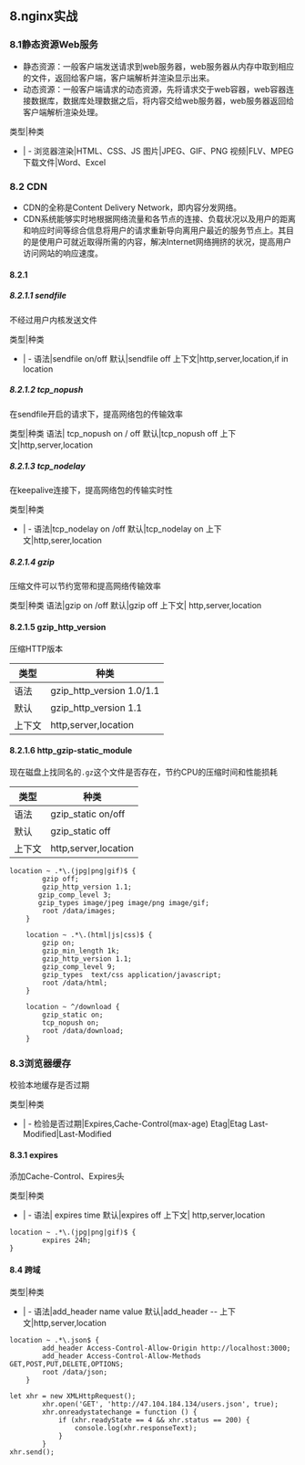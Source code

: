 ## 8.nginx实战
### 8.1静态资源Web服务
- 静态资源：一般客户端发送请求到web服务器，web服务器从内存中取到相应的文件，返回给客户端，客户端解析并渲染显示出来。
- 动态资源：一般客户端请求的动态资源，先将请求交于web容器，web容器连接数据库，数据库处理数据之后，将内容交给web服务器，web服务器返回给客户端解析渲染处理。

类型|种类
- | -
浏览器渲染|HTML、CSS、JS
图片|JPEG、GIF、PNG
视频|FLV、MPEG
下载文件|Word、Excel
### 8.2 CDN
- CDN的全称是Content Delivery Network，即内容分发网络。
- CDN系统能够实时地根据网络流量和各节点的连接、负载状况以及用户的距离和响应时间等综合信息将用户的请求重新导向离用户最近的服务节点上。其目的是使用户可就近取得所需的内容，解决Internet网络拥挤的状况，提高用户访问网站的响应速度。
#### 8.2.1
##### 8.2.1.1 sendfile
不经过用户内核发送文件

类型|种类
- | -
语法|sendfile on/off
默认|sendfile off
上下文|http,server,location,if in location
##### 8.2.1.2 tcp_nopush
在sendfile开启的请求下，提高网络包的传输效率

类型|种类
语法| tcp_nopush on / off
默认|tcp_nopush off
上下文|http,server,location

##### 8.2.1.3 tcp_nodelay
在keepalive连接下，提高网络包的传输实时性

类型|种类
- | -
语法|tcp_nodelay on /off
默认|tcp_nodelay on
上下文|http,serer,location
##### 8.2.1.4 gzip
压缩文件可以节约宽带和提高网络传输效率

类型|种类
语法|gzip on /off
默认|gzip off
上下文| http,server,location
#### 8.2.1.5 gzip_http_version
压缩HTTP版本

类型|种类
-| -
语法|gzip_http_version 1.0/1.1
默认|gzip_http_version 1.1
上下文|http,server,location
#### 8.2.1.6 http_gzip-static_module
现在磁盘上找同名的`.gz`这个文件是否存在，节约CPU的压缩时间和性能损耗

类型|种类
-|-
语法|gzip_static on/off
默认|gzip_static off
上下文|http,server,location
```
location ~ .*\.(jpg|png|gif)$ {
        gzip off;
        gzip_http_version 1.1;
       gzip_comp_level 3;
       gzip_types image/jpeg image/png image/gif;
        root /data/images;
    }

    location ~ .*\.(html|js|css)$ {
        gzip on;
        gzip_min_length 1k;
        gzip_http_version 1.1;
        gzip_comp_level 9;
        gzip_types  text/css application/javascript;
        root /data/html;
    }

    location ~ ^/download {
        gzip_static on;
        tcp_nopush on; 
        root /data/download;
    }
```
### 8.3浏览器缓存
校验本地缓存是否过期

类型|种类
- | -
检验是否过期|Expires,Cache-Control(max-age)
Etag|Etag
Last-Modified|Last-Modified
#### 8.3.1 expires
添加Cache-Control、Expires头

类型|种类
- | -
语法| expires time
默认|expires off
上下文| http,server,location
```
location ~ .*\.(jpg|png|gif)$ {
        expires 24h;
}
```
#### 8.4 跨域

类型|种类
- | -
语法|add_header name value
默认|add_header --
上下文|http,server,location
```
location ~ .*\.json$ {
        add_header Access-Control-Allow-Origin http://localhost:3000;
        add_header Access-Control-Allow-Methods GET,POST,PUT,DELETE,OPTIONS;
        root /data/json;
    }
```
```
let xhr = new XMLHttpRequest();
        xhr.open('GET', 'http://47.104.184.134/users.json', true);
        xhr.onreadystatechange = function () {
            if (xhr.readyState == 4 && xhr.status == 200) {
                console.log(xhr.responseText);
            }
        }
xhr.send();
```